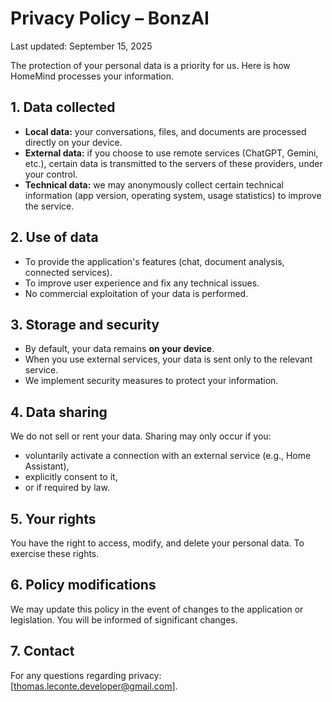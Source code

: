 # Privacy Policy – BonzAI
Last updated: September 15, 2025

The protection of your personal data is a priority for us. Here is how HomeMind processes your information.

## 1. Data collected
- **Local data:** your conversations, files, and documents are processed directly on your device.
- **External data:** if you choose to use remote services (ChatGPT, Gemini, etc.), certain data is transmitted to the servers of these providers, under your control.
- **Technical data:** we may anonymously collect certain technical information (app version, operating system, usage statistics) to improve the service.

## 2. Use of data
- To provide the application's features (chat, document analysis, connected services).
- To improve user experience and fix any technical issues.
- No commercial exploitation of your data is performed.

## 3. Storage and security
- By default, your data remains **on your device**.
- When you use external services, your data is sent only to the relevant service.
- We implement security measures to protect your information.

## 4. Data sharing
We do not sell or rent your data.
Sharing may only occur if you:
- voluntarily activate a connection with an external service (e.g., Home Assistant),
- explicitly consent to it,
- or if required by law.

## 5. Your rights
You have the right to access, modify, and delete your personal data.
To exercise these rights.

## 6. Policy modifications
We may update this policy in the event of changes to the application or legislation. You will be informed of significant changes.

## 7. Contact
For any questions regarding privacy: [thomas.leconte.developer@gmail.com].
